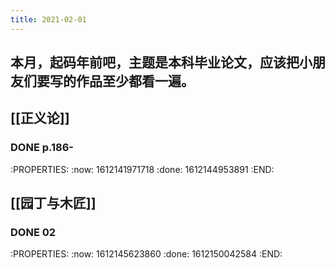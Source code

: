 ```yaml
---
title: 2021-02-01
---
```


## 本月，起码年前吧，主题是本科毕业论文，应该把小朋友们要写的作品至少都看一遍。
## [[正义论]]
### DONE p.186-
:PROPERTIES:
:now: 1612141971718
:done: 1612144953891
:END:
## [[园丁与木匠]]
### DONE 02
:PROPERTIES:
:now: 1612145623860
:done: 1612150042584
:END:
